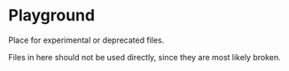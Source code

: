 # Playground

Place for experimental or deprecated files.

Files in here should not be used directly, since they are most likely broken.
